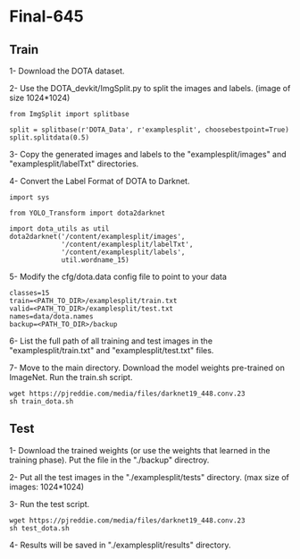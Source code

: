 # Final-645

## Train
1- Download the DOTA dataset.

2- Use the DOTA_devkit/ImgSplit.py to split the images and labels. (image of size 1024*1024)
  ```
  from ImgSplit import splitbase
  
  split = splitbase(r'DOTA_Data', r'examplesplit', choosebestpoint=True)
  split.splitdata(0.5)
  
  ```
3- Copy the generated images and labels to the "examplesplit/images" and "examplesplit/labelTxt" directories.

4- Convert the Label Format of DOTA to Darknet.
  ```
  import sys

  from YOLO_Transform import dota2darknet

  import dota_utils as util
  dota2darknet('/content/examplesplit/images',
               '/content/examplesplit/labelTxt',
               '/content/examplesplit/labels',
               util.wordname_15)
  ```


5- Modify the cfg/dota.data config file to point to your data
  ```
  classes=15
  train=<PATH_TO_DIR>/examplesplit/train.txt
  valid=<PATH_TO_DIR>/examplesplit/test.txt
  names=data/dota.names
  backup=<PATH_TO_DIR>/backup
  
  ```
6- List the full path of all training and test images in the "examplesplit/train.txt" and "examplesplit/test.txt" files. 

7- Move to the main directory. Download the model weights pre-trained on ImageNet. Run the train.sh script.

  ```
  wget https://pjreddie.com/media/files/darknet19_448.conv.23
  sh train_dota.sh 
  
  ```
  
 
## Test

1- Download the trained weights (or use the weights that learned in the training phase). Put the file in the "./backup" directroy.

2- Put all the test images in the "./examplesplit/tests" directory. (max size of images: 1024*1024)

3- Run the test script.


  ```
  wget https://pjreddie.com/media/files/darknet19_448.conv.23
  sh test_dota.sh
  
  ```
4- Results will be saved in "./examplesplit/results" directory.
